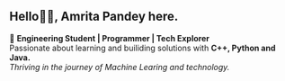## Hello👋🏻, Amrita Pandey here.
🚀 **Engineering Student | Programmer | Tech Explorer**  
Passionate about learning and builiding solutions with **C++, Python and Java.**<br>
_Thriving in the journey of Machine Learing and technology._
